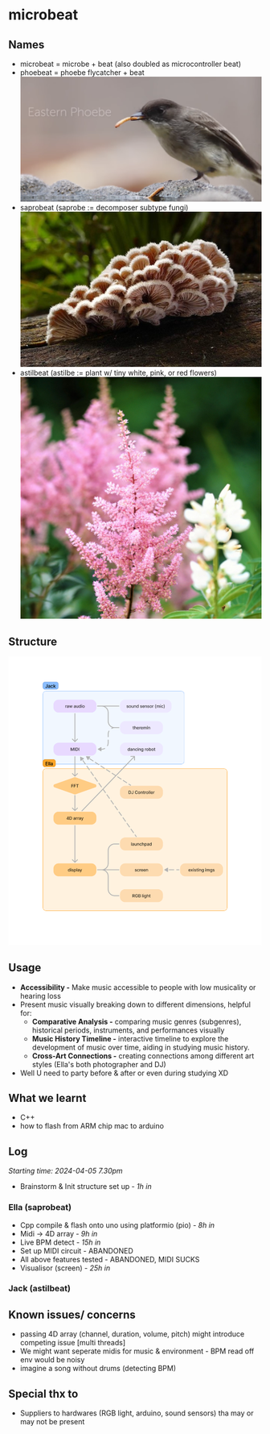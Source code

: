 # microbeat

## Names
- microbeat = microbe + beat (also doubled as microcontroller beat)
- phoebeat = phoebe flycatcher + beat
![phoebe](./media/phoebe.png)
- saprobeat (saprobe := decomposer subtype fungi)
![saprobe](./media/saprobe.jpeg)
- astilbeat (astilbe := plant w/ tiny white, pink, or red flowers)
![astilbe](./media/astilbe.jpeg)

## Structure
![Flowchart](./media/flowchart.png)

## Usage
- **Accessibility -** Make music accessible to people with low musicality or hearing loss
- Present music visually breaking down to different dimensions, helpful for:
	- **Comparative Analysis -** comparing music genres (subgenres), historical periods, instruments, and performances visually
	- **Music History Timeline -** interactive timeline to explore the development of music over time, aiding in studying music history.
	- **Cross-Art Connections -** creating connections among different art styles (Ella's both photographer and DJ)
- Well U need to party before & after or even during studying XD


## What we learnt
- C++
- how to flash from ARM chip mac to arduino

## Log
*Starting time: 2024-04-05 7.30pm*
- Brainstorm & Init structure set up - *1h in*

### Ella (saprobeat)
- Cpp compile & flash onto uno using platformio (pio) 	- *8h in*
- Midi -> 4D array										- *9h in*
- Live BPM detect										- *15h in*
- Set up MIDI circuit									- ABANDONED
- All above features tested								- ABANDONED, MIDI SUCKS
- Visualisor (screen)									- *25h in*

### Jack (astilbeat)


## Known issues/ concerns
- passing 4D array (channel, duration, volume, pitch) might introduce competing issue [multi threads]
- We might want seperate midis for music & environment - BPM read off env would be noisy
- imagine a song without drums (detecting BPM)

## Special thx to
- Suppliers to hardwares (RGB light, arduino, sound sensors) tha may or may not be present



